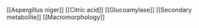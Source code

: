 [[Aspergillus niger]]
[[Citric acid]]
[[Glucoamylase]]
[[Secondary metabolite]]
[[Macromorphology]]
